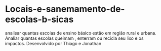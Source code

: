 # Locais-e-sanemamento-de-escolas-b-sicas
analisar quantas escolas de ensino básico estão em região rural e urbana.
Analiar quantas escolas queimam , enterram ou recicla seu lixo e os impactos.
Desenvolvido por Thiago e Jonathan
